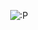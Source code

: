 <p align="center">
  <img src="https://media0.giphy.com/media/v1.Y2lkPTc5MGI3NjExdzIzNXIzcGtoeWN1YzhjZ3N2bTNoNGZ1YjZmOTE1c3RqazBhM3p6ayZlcD12MV9pbnRlcm5hbF9naWZfYnlfaWQmY3Q9Zw/A06UFEx8jxEwU/giphy.gif" alt=":P">
</p>
